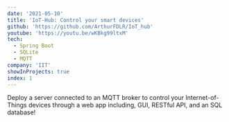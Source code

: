 ```yaml
---
date: '2021-05-10'
title: 'IoT-Hub: Control your smart devices'
github: 'https://github.com/ArthurFDLR/IoT_hub'
youtube: 'https://youtu.be/wKBkg99ltxM'
tech:
  - Spring Boot
  - SQLite
  - MQTT
company: 'IIT'
showInProjects: true
index: 1
---
```


Deploy a server connected to an MQTT broker to control your Internet-of-Things devices through a web app including, GUI, RESTful API, and an SQL database!

